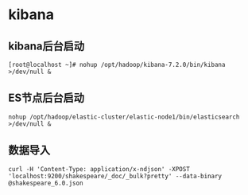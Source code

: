 # kibana

## kibana后台启动

````shell script
[root@localhost ~]# nohup /opt/hadoop/kibana-7.2.0/bin/kibana >/dev/null &
````

## ES节点后台启动

````shell script
nohup /opt/hadoop/elastic-cluster/elastic-node1/bin/elasticsearch >/dev/null &
````

## 数据导入

````shell script
curl -H 'Content-Type: application/x-ndjson' -XPOST 'localhost:9200/shakespeare/_doc/_bulk?pretty' --data-binary @shakespeare_6.0.json
````
